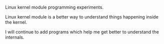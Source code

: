 Linux kernel module programming experiments.

Linux kernel module is a better way to understand things happening inside
the kernel.

I will continue to add programs which help me get better to understand the
internals.



